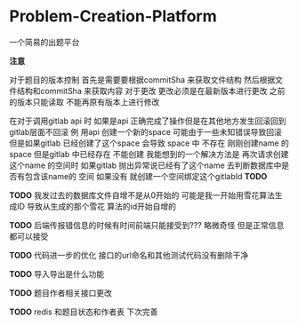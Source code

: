 # Problem-Creation-Platform
一个简易的出题平台

**注意**

对于题目的版本控制 首先是需要要根据commitSha 来获取文件结构 然后根据文件结构和commitSha 来获取内容
对于更改 更改必须是在最新版本进行更改 之前的版本只能读取 不能再原有版本上进行修改

在对于调用gitlab api 时 如果是api 正确完成了操作但是在其他地方发生回滚回到gitlab层面不回滚
例 用api 创建一个新的space 可能由于一些未知错误导致回滚 但是如果gitlab 已经创建了这个space 
会导致 space 中 不存在 刚刚创建name 的space 但是gitlab 中已经存在 不能创建
我能想到的一个解决方法是 再次请求创建这个name 的空间时 如果gitlab 抛出异常说已经有了这个name 
去判断数据库中是否有包含该name的 空间 如果没有 就创建一个空间绑定这个gitlabId
**TODO**


**TODO** 我发过去的数据库文件自增不是从0开始的 可能是我一开始用雪花算法生成ID 导致从生成的那个雪花
算法的id开始自增的

**TODO** 后端传报错信息的时候有时间前端只能接受到??? 略微奇怪 但是正常信息都可以接受

**TODO** 代码进一步的优化 接口的url命名和其他测试代码没有删除干净

**TODO**  导入导出是什么功能

**TODO** 题目作者相关接口更改

**TODO** redis 和题目状态和作者表 下次完善